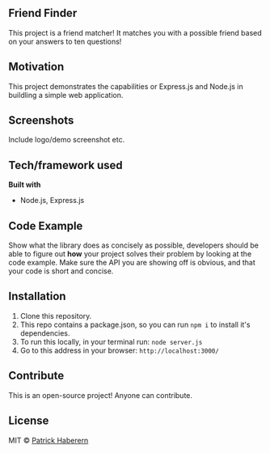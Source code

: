 ## Friend Finder
This project is a friend matcher! It matches you with a possible friend based on your answers to ten questions!


## Motivation
This project demonstrates the capabilities or Express.js and Node.js in buildling a simple web application.

## Screenshots
Include logo/demo screenshot etc.

## Tech/framework used

<b>Built with</b>
- Node.js, Express.js

## Code Example
Show what the library does as concisely as possible, developers should be able to figure out **how** your project solves their problem by looking at the code example. Make sure the API you are showing off is obvious, and that your code is short and concise.
 
## Installation
1. Clone this repository.
2. This repo contains a package.json, so you can run `npm i` to install it's dependencies.
3. To run this locally, in your terminal run: `node server.js`
4. Go to this address in your browser: `http://localhost:3000/`


## Contribute
This is an open-source project! Anyone can contribute. 


## License

MIT © [Patrick Haberern]()